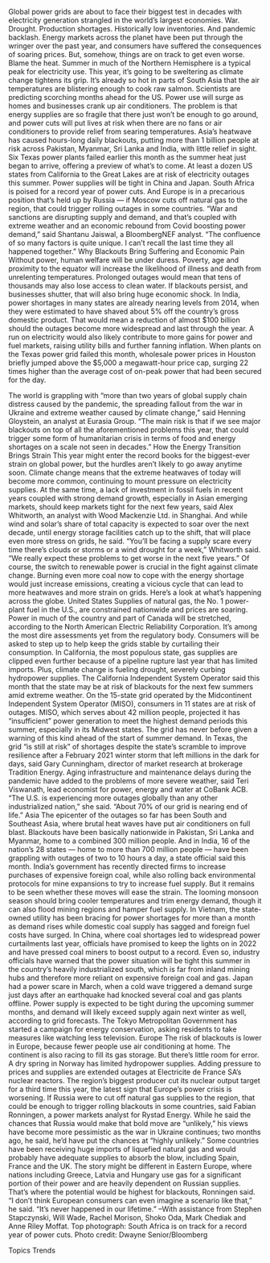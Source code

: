 Global power grids are about to face their biggest test in decades with electricity generation strangled in the world’s largest economies.
War. Drought. Production shortages. Historically low inventories. And pandemic backlash. Energy markets across the planet have been put through the wringer over the past year, and consumers have suffered the consequences of soaring prices. But, somehow, things are on track to get even worse.
Blame the heat. Summer in much of the Northern Hemisphere is a typical peak for electricity use. This year, it’s going to be sweltering as climate change tightens its grip. It’s already so hot in parts of South Asia that the air temperatures are blistering enough to cook raw salmon. Scientists are predicting scorching months ahead for the US. Power use will surge as homes and businesses crank up air conditioners.
The problem is that energy supplies are so fragile that there just won’t be enough to go around, and power cuts will put lives at risk when there are no fans or air conditioners to provide relief from searing temperatures.
Asia’s heatwave has caused hours-long daily blackouts, putting more than 1 billion people at risk across Pakistan, Myanmar, Sri Lanka and India, with little relief in sight. Six Texas power plants failed earlier this month as the summer heat just began to arrive, offering a preview of what’s to come. At least a dozen US states from California to the Great Lakes are at risk of electricity outages this summer. Power supplies will be tight in China and Japan. South Africa is poised for a record year of power cuts. And Europe is in a precarious position that’s held up by Russia — if Moscow cuts off natural gas to the region, that could trigger rolling outages in some countries.
“War and sanctions are disrupting supply and demand, and that’s coupled with extreme weather and an economic rebound from Covid boosting power demand,” said Shantanu Jaiswal, a BloombergNEF analyst. “The confluence of so many factors is quite unique. I can’t recall the last time they all happened together.”
Why Blackouts Bring Suffering and Economic Pain
Without power, human welfare will be under duress. Poverty, age and proximity to the equator will increase the likelihood of illness and death from unrelenting temperatures. Prolonged outages would mean that tens of thousands may also lose access to clean water.
If blackouts persist, and businesses shutter, that will also bring huge economic shock.
In India, power shortages in many states are already nearing levels from 2014, when they were estimated to have shaved about 5% off the country’s gross domestic product. That would mean a reduction of almost $100 billion should the outages become more widespread and last through the year. A run on electricity would also likely contribute to more gains for power and fuel markets, raising utility bills and further fanning inflation. When plants on the Texas power grid failed this month, wholesale power prices in Houston briefly jumped above the $5,000 a megawatt-hour price cap, surging 22 times higher than the average cost of on-peak power that had been secured for the day.

The world is grappling with “more than two years of global supply chain distress caused by the pandemic, the spreading fallout from the war in Ukraine and extreme weather caused by climate change,” said Henning Gloystein, an analyst at Eurasia Group. “The main risk is that if we see major blackouts on top of all the aforementioned problems this year, that could trigger some form of humanitarian crisis in terms of food and energy shortages on a scale not seen in decades.”
How the Energy Transition Brings Strain
This year might enter the record books for the biggest-ever strain on global power, but the hurdles aren’t likely to go away anytime soon. Climate change means that the extreme heatwaves of today will become more common, continuing to mount pressure on electricity supplies.
At the same time, a lack of investment in fossil fuels in recent years coupled with strong demand growth, especially in Asian emerging markets, should keep markets tight for the next few years, said Alex Whitworth, an analyst with Wood Mackenzie Ltd. in Shanghai. And while wind and solar’s share of total capacity is expected to soar over the next decade, until energy storage facilities catch up to the shift, that will place even more stress on grids, he said.
“You’ll be facing a supply scare every time there’s clouds or storms or a wind drought for a week,” Whitworth said. “We really expect these problems to get worse in the next five years.”
Of course, the switch to renewable power is crucial in the fight against climate change. Burning even more coal now to cope with the energy shortage would just increase emissions, creating a vicious cycle that can lead to more heatwaves and more strain on grids.
Here’s a look at what’s happening across the globe.
United States
Supplies of natural gas, the No. 1 power-plant fuel in the U.S., are constrained nationwide and prices are soaring. Power in much of the country and part of Canada will be stretched, according to the North American Electric Reliability Corporation. It’s among the most dire assessments yet from the regulatory body. Consumers will be asked to step up to help keep the grids stable by curtailing their consumption.
In California, the most populous state, gas supplies are clipped even further because of a pipeline rupture last year that has limited imports. Plus, climate change is fueling drought, severely curbing hydropower supplies. The California Independent System Operator said this month that the state may be at risk of blackouts for the next few summers amid extreme weather.
On the 15-state grid operated by the Midcontinent Independent System Operator (MISO), consumers in 11 states are at risk of outages. MISO, which serves about 42 million people, projected it has “insufficient” power generation to meet the highest demand periods this summer, especially in its Midwest states. The grid has never before given a warning of this kind ahead of the start of summer demand.
In Texas, the grid “is still at risk” of shortages despite the state’s scramble to improve resilience after a February 2021 winter storm that left millions in the dark for days, said Gary Cunningham, director of market research at brokerage Tradition Energy.
Aging infrastructure and maintenance delays during the pandemic have added to the problems of more severe weather, said Teri Viswanath, lead economist for power, energy and water at CoBank ACB.
“The U.S. is experiencing more outages globally than any other industrialized nation,” she said. “About 70% of our grid is nearing end of life.”
Asia
The epicenter of the outages so far has been South and Southeast Asia, where brutal heat waves have put air conditioners on full blast. Blackouts have been basically nationwide in Pakistan, Sri Lanka and Myanmar, home to a combined 300 million people. And in India, 16 of the nation’s 28 states — home to more than 700 million people — have been grappling with outages of two to 10 hours a day, a state official said this month.
India’s government has recently directed firms to increase purchases of expensive foreign coal, while also rolling back environmental protocols for mine expansions to try to increase fuel supply. But it remains to be seen whether these moves will ease the strain. The looming monsoon season should bring cooler temperatures and trim energy demand, though it can also flood mining regions and hamper fuel supply.
In Vietnam, the state-owned utility has been bracing for power shortages for more than a month as demand rises while domestic coal supply has sagged and foreign fuel costs have surged.
In China, where coal shortages led to widespread power curtailments last year, officials have promised to keep the lights on in 2022 and have pressed coal miners to boost output to a record. Even so, industry officials have warned that the power situation will be tight this summer in the country’s heavily industrialized south, which is far from inland mining hubs and therefore more reliant on expensive foreign coal and gas.
Japan had a power scare in March, when a cold wave triggered a demand surge just days after an earthquake had knocked several coal and gas plants offline. Power supply is expected to be tight during the upcoming summer months, and demand will likely exceed supply again next winter as well, according to grid forecasts. The Tokyo Metropolitan Government has started a campaign for energy conservation, asking residents to take measures like watching less television.
Europe
The risk of blackouts is lower in Europe, because fewer people use air conditioning at home. The continent is also racing to fill its gas storage.
But there’s little room for error. A dry spring in Norway has limited hydropower supplies. Adding pressure to prices and supplies are extended outages at Electricite de France SA’s nuclear reactors. The region’s biggest producer cut its nuclear output target for a third time this year, the latest sign that Europe’s power crisis is worsening.
If Russia were to cut off natural gas supplies to the region, that could be enough to trigger rolling blackouts in some countries, said Fabian Ronningen, a power markets analyst for Rystad Energy.
While he said the chances that Russia would make that bold move are “unlikely,” his views have become more pessimistic as the war in Ukraine continues; two months ago, he said, he’d have put the chances at “highly unlikely.”
Some countries have been receiving huge imports of liquefied natural gas and would probably have adequate supplies to absorb the blow, including Spain, France and the UK. The story might be different in Eastern Europe, where nations including Greece, Latvia and Hungary use gas for a significant portion of their power and are heavily dependent on Russian supplies. That’s where the potential would be highest for blackouts, Ronningen said.
“I don’t think European consumers can even imagine a scenario like that,” he said. “It’s never happened in our lifetime.”
–With assistance from Stephen Stapczynski, Will Wade, Rachel Morison, Shoko Oda, Mark Chediak and Anne Riley Moffat.
Top photograph: South Africa is on track for a record year of power cuts. Photo credit: Dwayne Senior/Bloomberg

Topics
Trends
